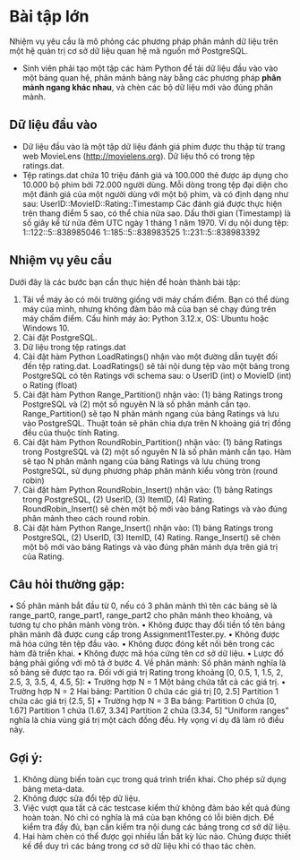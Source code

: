 # Bài tập lớn
Nhiệm vụ yêu cầu là mô phỏng các phương pháp phân mảnh dữ liệu trên một hệ quản trị cơ sở 
dữ liệu quan hệ mã nguồn mở PostgreSQL. 
- Sinh viên phải tạo một tập các hàm Python để tải dữ liệu đầu vào vào một bảng quan hệ, 
phân mảnh bảng này bằng các phương pháp **phân mảnh ngang khác nhau**, và chèn các bộ dữ liệu mới vào đúng phân mảnh.
## Dữ liệu đầu vào
- Dữ liệu đầu vào là một tập dữ liệu đánh giá phim được thu thập từ trang web MovieLens 
(http://movielens.org). Dữ liệu thô có trong tệp ratings.dat.
- Tệp ratings.dat chứa 10 triệu đánh giá và 100.000 thẻ được áp dụng cho 10.000 bộ phim bởi 
72.000 người dùng. Mỗi dòng trong tệp đại diện cho một đánh giá của một người dùng với một 
bộ phim, và có định dạng như sau:
UserID::MovieID::Rating::Timestamp
Các đánh giá được thực hiện trên thang điểm 5 sao, có thể chia nửa sao. Dấu thời gian 
(Timestamp) là số giây kể từ nửa đêm UTC ngày 1 tháng 1 năm 1970. Ví dụ nội dung tệp:
1::122::5::838985046 
1::185::5::838983525 
1::231::5::838983392
## Nhiệm vụ yêu cầu
Dưới đây là các bước bạn cần thực hiện để hoàn thành bài tập:
1. Tải về máy ảo có môi trường giống với máy chấm điểm. Bạn có thể dùng máy của mình, 
nhưng không đảm bảo mã của bạn sẽ chạy đúng trên máy chấm điểm.
Cấu hình máy ảo: Python 3.12.x, OS: Ubuntu hoặc Windows 10.
2. Cài đặt PostgreSQL.
3. Dữ liệu trong tệp ratings.dat
4. Cài đặt hàm Python LoadRatings() nhận vào một đường dẫn tuyệt đối đến tệp 
rating.dat.
LoadRatings() sẽ tải nội dung tệp vào một bảng trong PostgreSQL có tên Ratings với 
schema sau:
o UserID (int)
o MovieID (int)
o Rating (float)
5. Cài đặt hàm Python Range_Partition() nhận vào: (1) bảng Ratings trong PostgreSQL
và (2) một số nguyên N là số phân mảnh cần tạo.
Range_Partition() sẽ tạo N phân mảnh ngang của bảng Ratings và lưu vào 
PostgreSQL.
Thuật toán sẽ phân chia dựa trên N khoảng giá trị đồng đều của thuộc tính Rating.
6. Cài đặt hàm Python RoundRobin_Partition() nhận vào: (1) bảng Ratings trong 
PostgreSQL và (2) một số nguyên N là số phân mảnh cần tạo.
Hàm sẽ tạo N phân mảnh ngang của bảng Ratings và lưu chúng trong PostgreSQL, sử dụng phương pháp phân mảnh kiểu vòng tròn (round robin)
7. Cài đặt hàm Python RoundRobin_Insert() nhận vào: (1) bảng Ratings trong 
PostgreSQL, (2) UserID, (3) ItemID, (4) Rating.
RoundRobin_Insert() sẽ chèn một bộ mới vào bảng Ratings và vào đúng phân mảnh 
theo cách round robin.
8. Cài đặt hàm Python Range_Insert() nhận vào: (1) bảng Ratings trong PostgreSQL, (2) UserID, (3) ItemID, (4) Rating.
Range_Insert() sẽ chèn một bộ mới vào bảng Ratings và vào đúng phân mảnh dựa trên giá trị của Rating.

## Câu hỏi thường gặp:
• Số phân mảnh bắt đầu từ 0, nếu có 3 phân mảnh thì tên các bảng sẽ là range_part0, 
range_part1, range_part2 cho phân mảnh theo khoảng, và tương tự cho phân mảnh 
vòng tròn.
• Không được thay đổi tiền tố tên bảng phân mảnh đã được cung cấp trong 
Assignment1Tester.py.
• Không được mã hóa cứng tên tệp đầu vào.
• Không được đóng kết nối bên trong các hàm đã triển khai.
• Không được mã hóa cứng tên cơ sở dữ liệu.
• Lược đồ bảng phải giống với mô tả ở bước 4.
Về phân mảnh: Số phân mảnh nghĩa là số bảng sẽ được tạo ra.
Đối với giá trị Rating trong khoảng [0, 0.5, 1, 1.5, 2, 2.5, 3, 3.5, 4, 4.5, 5]:
• Trường hợp N = 1
Một bảng chứa tất cả các giá trị.
• Trường hợp N = 2
Hai bảng:
Partition 0 chứa các giá trị [0, 2.5]
Partition 1 chứa các giá trị (2.5, 5]
• Trường hợp N = 3
Ba bảng:
Partition 0 chứa [0, 1.67]
Partition 1 chứa (1.67, 3.34]
Partition 2 chứa (3.34, 5]
"Uniform ranges" nghĩa là chia vùng giá trị một cách đồng đều. Hy vọng ví dụ đã làm rõ điều 
này.
## Gợi ý:
1. Không dùng biến toàn cục trong quá trình triển khai. Cho phép sử dụng bảng meta-data.
2. Không được sửa đổi tệp dữ liệu.
3. Việc vượt qua tất cả các testcase kiểm thử không đảm bảo kết quả đúng hoàn toàn. Nó 
chỉ có nghĩa là mã của bạn không có lỗi biên dịch. Để kiểm tra đầy đủ, bạn cần kiểm tra 
nội dung các bảng trong cơ sở dữ liệu.
4. Hai hàm chèn có thể được gọi nhiều lần bất kỳ lúc nào. Chúng được thiết kế để duy trì 
các bảng trong cơ sở dữ liệu khi có thao tác chèn.

